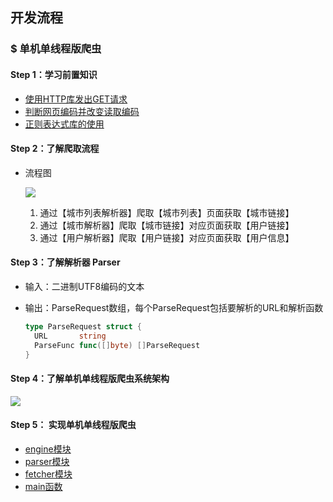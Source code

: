 ## 开发流程

### $ 单机单线程版爬虫

#### Step 1：学习前置知识

* [使用HTTP库发出GET请求](https://github.com/gothicrush/go-crawler/blob/master/_preposition/httpget.go) 
* [判断网页编码并改变读取编码](https://github.com/gothicrush/go-crawler/blob/master/_preposition/readerencode.go) 
* [正则表达式库的使用](https://github.com/gothicrush/go-crawler/blob/master/_preposition/regexp.go) 

#### Step 2：了解爬取流程

* 流程图

  ![]([爬取流程图.PNG](https://github.com/gothicrush/go-crawler/blob/master/_images/%E7%88%AC%E5%8F%96%E6%B5%81%E7%A8%8B%E5%9B%BE.PNG) )

  1. 通过【城市列表解析器】爬取【城市列表】页面获取【城市链接】
  2. 通过【城市解析器】爬取【城市链接】对应页面获取【用户链接】
  3. 通过【用户解析器】爬取【用户链接】对应页面获取【用户信息】

#### Step 3：了解解析器 Parser

* 输入：二进制UTF8编码的文本

* 输出：ParseRequest数组，每个ParseRequest包括要解析的URL和解析函数

  ```go
  type ParseRequest struct {
  	URL       string
  	ParseFunc func([]byte) []ParseRequest
  }
  ```


#### Step 4：了解单机单线程版爬虫系统架构

![]([单机版架构图.PNG](https://github.com/gothicrush/go-crawler/blob/master/_images/%E5%8D%95%E6%9C%BA%E7%89%88%E6%9E%B6%E6%9E%84%E5%9B%BE.PNG) )

#### Step 5： 实现单机单线程版爬虫

* [engine模块](https://github.com/gothicrush/go-crawler/tree/master/src/engine) 
* [parser模块](https://github.com/gothicrush/go-crawler/tree/master/src/parser) 
* [fetcher模块](https://github.com/gothicrush/go-crawler/tree/master/src/fetcher) 
* [main函数](https://github.com/gothicrush/go-crawler/blob/master/src/main.go) 

